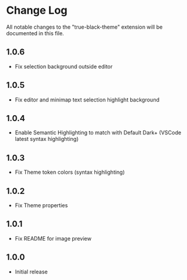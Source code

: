 # Change Log

All notable changes to the "true-black-theme" extension will be documented in this file.

## 1.0.6

- Fix selection background outside editor

## 1.0.5

- Fix editor and minimap text selection highlight background

## 1.0.4

- Enable Semantic Highlighting to match with Default Dark+ (VSCode latest syntax highlighting)

## 1.0.3

- Fix Theme token colors (syntax highlighting)

## 1.0.2

- Fix Theme properties

## 1.0.1

- Fix README for image preview

## 1.0.0

- Initial release
